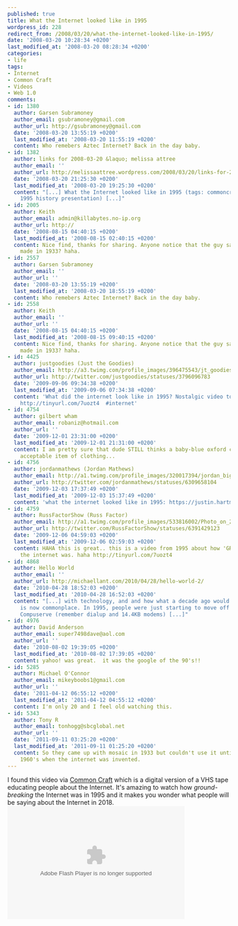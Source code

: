 ```yaml
---
published: true
title: What the Internet looked like in 1995
wordpress_id: 228
redirect_from: /2008/03/20/what-the-internet-looked-like-in-1995/
date: '2008-03-20 10:28:34 +0200'
last_modified_at: '2008-03-20 08:28:34 +0200'
categories:
- life
tags:
- Internet
- Common Craft
- Videos
- Web 1.0
comments:
- id: 1380
  author: Garsen Subramoney
  author_email: gsubramoney@gmail.com
  author_url: http://gsubramoney@gmail.com
  date: '2008-03-20 13:55:19 +0200'
  last_modified_at: '2008-03-20 11:55:19 +0200'
  content: Who remebers Aztec Internet? Back in the day baby.
- id: 1382
  author: links for 2008-03-20 &laquo; melissa attree
  author_email: ''
  author_url: http://melissaattree.wordpress.com/2008/03/20/links-for-2008-03-20/
  date: '2008-03-20 21:25:30 +0200'
  last_modified_at: '2008-03-20 19:25:30 +0200'
  content: "[...] What the Internet looked like in 1995 (tags: commoncraft internet
    1995 history presentation) [...]"
- id: 2005
  author: Keith
  author_email: admin@killabytes.no-ip.org
  author_url: http://
  date: '2008-08-15 04:40:15 +0200'
  last_modified_at: '2008-08-15 02:40:15 +0200'
  content: Nice find, thanks for sharing. Anyone notice that the guy said Mosaic was
    made in 1933? haha.
- id: 2557
  author: Garsen Subramoney
  author_email: ''
  author_url: ''
  date: '2008-03-20 13:55:19 +0200'
  last_modified_at: '2008-03-20 18:55:19 +0200'
  content: Who remebers Aztec Internet? Back in the day baby.
- id: 2558
  author: Keith
  author_email: ''
  author_url: ''
  date: '2008-08-15 04:40:15 +0200'
  last_modified_at: '2008-08-15 09:40:15 +0200'
  content: Nice find, thanks for sharing. Anyone notice that the guy said Mosaic was
    made in 1933? haha.
- id: 4425
  author: justgoodies (Just the Goodies)
  author_email: http://a3.twimg.com/profile_images/396475543/jt_goodies_twitter_bigger.jpg
  author_url: http://twitter.com/justgoodies/statuses/3796096783
  date: '2009-09-06 09:34:38 +0200'
  last_modified_at: '2009-09-06 07:34:38 +0200'
  content: 'What did the internet look like in 1995? Nostalgic video to take you back.
    http://tinyurl.com/7uozt4  #internet'
- id: 4754
  author: gilbert wham
  author_email: robaniz@hotmail.com
  author_url: ''
  date: '2009-12-01 23:31:00 +0200'
  last_modified_at: '2009-12-01 21:31:00 +0200'
  content: I am pretty sure that dude STILL thinks a baby-blue oxford collar is perfectly
    acceptable item of clothing...
- id: 4756
  author: jordanmathews (Jordan Mathews)
  author_email: http://a1.twimg.com/profile_images/320017394/jordan_bigger.JPG
  author_url: http://twitter.com/jordanmathews/statuses/6309658104
  date: '2009-12-03 17:37:49 +0200'
  last_modified_at: '2009-12-03 15:37:49 +0200'
  content: 'what the internet looked like in 1995: https://justin.hartman.me/2008/03/20/what-the-internet-looked-like-in-1995/'
- id: 4759
  author: RussFactorShow (Russ Factor)
  author_email: http://a1.twimg.com/profile_images/533816002/Photo_on_2009-09-26_at_21.21_bigger.jpg
  author_url: http://twitter.com/RussFactorShow/statuses/6391429123
  date: '2009-12-06 04:59:03 +0200'
  last_modified_at: '2009-12-06 02:59:03 +0200'
  content: HAHA this is great.. this is a video from 1995 about how 'GROUND BREAKING'
    the internet was. haha http://tinyurl.com/7uozt4
- id: 4868
  author: Hello World
  author_email: ''
  author_url: http://michaellant.com/2010/04/28/hello-world-2/
  date: '2010-04-28 18:52:03 +0200'
  last_modified_at: '2010-04-28 16:52:03 +0200'
  content: "[...] with technology, and and how what a decade ago would have been revolutionary,
    is now commonplace. In 1995, people were just starting to move off of AOL and
    Compuserve (remember dialup and 14.4KB modems) [...]"
- id: 4976
  author: David Anderson
  author_email: super7498dave@aol.com
  author_url: ''
  date: '2010-08-02 19:39:05 +0200'
  last_modified_at: '2010-08-02 17:39:05 +0200'
  content: yahoo! was great.  it was the google of the 90's!!
- id: 5285
  author: Michael O'Connor
  author_email: mikeyboobs1@gmail.com
  author_url: ''
  date: '2011-04-12 06:55:12 +0200'
  last_modified_at: '2011-04-12 04:55:12 +0200'
  content: I'm only 20 and I feel old watching this.
- id: 5343
  author: Tony R
  author_email: tonhogg@sbcglobal.net
  author_url: ''
  date: '2011-09-11 03:25:20 +0200'
  last_modified_at: '2011-09-11 01:25:20 +0200'
  content: So they came up with mosaic in 1933 but couldn't use it until the late
    1960's when the internet was invented.
---
```

I found this video via <a href="http://www.commoncraft.com/internet-power-1995-video-explaining-internet">Common Craft</a> which is a digital version of a VHS tape educating people about the Internet. It's amazing to watch how <em>ground-breaking</em> the Internet was in 1995 and it makes you wonder what people will be saying about the Internet in 2018.
<object type="application/x-shockwave-flash" data="http://blip.tv/scripts/flash/showplayer.swf?enablejs=true&feedurl=http%3A%2F%2Fwaxy%2Eblip%2Etv%2Frss&file=http%3A%2F%2Fblip%2Etv%2Frss%2Fflash%2F758928&showplayerpath=http%3A%2F%2Fblip%2Etv%2Fscripts%2Fflash%2Fshowplayer%2Eswf" width="400" height="255" allowfullscreen="true" id="showplayer"><param name="movie" value="http://blip.tv/scripts/flash/showplayer.swf?enablejs=true&feedurl=http%3A%2F%2Fwaxy%2Eblip%2Etv%2Frss&file=http%3A%2F%2Fblip%2Etv%2Frss%2Fflash%2F758928&showplayerpath=http%3A%2F%2Fblip%2Etv%2Fscripts%2Fflash%2Fshowplayer%2Eswf" /><param name="quality" value="best" /><embed src="http://blip.tv/scripts/flash/showplayer.swf?enablejs=true&feedurl=http%3A%2F%2Fwaxy%2Eblip%2Etv%2Frss&file=http%3A%2F%2Fblip%2Etv%2Frss%2Fflash%2F758928&showplayerpath=http%3A%2F%2Fblip%2Etv%2Fscripts%2Fflash%2Fshowplayer%2Eswf" quality="best" width="400" height="255" name="showplayer" type="application/x-shockwave-flash"></embed></object>
